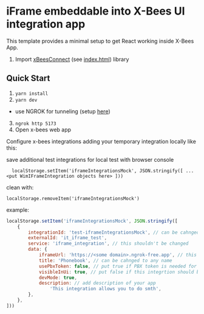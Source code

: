 # iFrame embeddable into X-Bees UI integration app

This template provides a minimal setup to get React working inside X-Bees App.

1. Import [xBeesConnect](https://app.x-bees.com/integrations/xBeesConnect.js) (see [index.html](/index.html)) library


## Quick Start

1. `yarn install`
2. `yarn dev`

- use NGROK for tunneling (setup [here](https://ngrok.com/download))

3. `ngrok http 5173` 
4. Open x-bees web app

Configure x-bees integrations adding your temporary integration locally like this:

save additional test integrations for local test with browser console
```
  localStorage.setItem('iframeIntegrationsMock', JSON.stringify([ ...<put WimIFrameIntegration objects here> ]))
```

clean with:
```
localStorage.removeItem('iframeIntegrationsMock')
``` 
example:

```js
localStorage.setItem('iframeIntegrationsMock', JSON.stringify([
    {
        integrationId: 'test-iframeIntegrationsMock', // can be cahnged to any unique value
        externalId: 'it_iframe_test',
        service: 'iframe_integration', // this shouldn't be changed
        data: {
            iframeUrl: 'https://<some domain>.ngrok-free.app', // this should be changed to your iframe url
            title: 'Phonebook', // can be cahnged to any name
            usePbxToken: false, // put true if PBX token is needed for your app
            visibleInUi: true, // put false if this integrtion should be displayed in x-bees UI
            devMode: true,
            description: // add description of your app
                'This integration allows you to do smth',
        },
    },
]))
```
